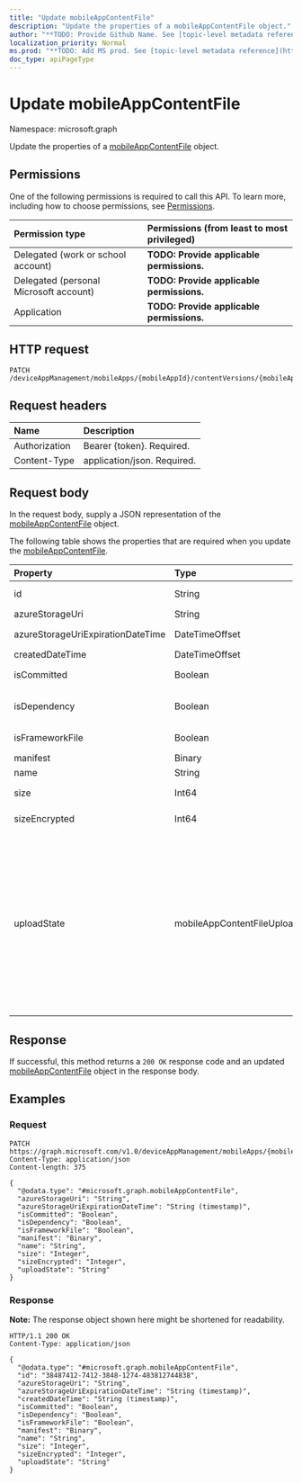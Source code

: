 ```yaml
---
title: "Update mobileAppContentFile"
description: "Update the properties of a mobileAppContentFile object."
author: "**TODO: Provide Github Name. See [topic-level metadata reference](https://msgo.azurewebsites.net/add/document/guidelines/metadata.html#topic-level-metadata)**"
localization_priority: Normal
ms.prod: "**TODO: Add MS prod. See [topic-level metadata reference](https://msgo.azurewebsites.net/add/document/guidelines/metadata.html#topic-level-metadata)**"
doc_type: apiPageType
---
```


# Update mobileAppContentFile
Namespace: microsoft.graph



Update the properties of a [mobileAppContentFile](../resources/mobileappcontentfile.md) object.

## Permissions
One of the following permissions is required to call this API. To learn more, including how to choose permissions, see [Permissions](/graph/permissions-reference).

|Permission type|Permissions (from least to most privileged)|
|:---|:---|
|Delegated (work or school account)|**TODO: Provide applicable permissions.**|
|Delegated (personal Microsoft account)|**TODO: Provide applicable permissions.**|
|Application|**TODO: Provide applicable permissions.**|

## HTTP request

<!-- {
  "blockType": "ignored"
}
-->
``` http
PATCH /deviceAppManagement/mobileApps/{mobileAppId}/contentVersions/{mobileAppContentId}/files/{mobileAppContentFileId}
```

## Request headers
|Name|Description|
|:---|:---|
|Authorization|Bearer {token}. Required.|
|Content-Type|application/json. Required.|

## Request body
In the request body, supply a JSON representation of the [mobileAppContentFile](../resources/mobileappcontentfile.md) object.

The following table shows the properties that are required when you update the [mobileAppContentFile](../resources/mobileappcontentfile.md).

|Property|Type|Description|
|:---|:---|:---|
|id|String|**TODO: Add Description** Inherited from [entity](../resources/entity.md)|
|azureStorageUri|String|The Azure Storage URI.|
|azureStorageUriExpirationDateTime|DateTimeOffset|The time the Azure storage Uri expires.|
|createdDateTime|DateTimeOffset|The time the file was created.|
|isCommitted|Boolean|A value indicating whether the file is committed.|
|isDependency|Boolean|Whether the content file is a dependency for the main content file.|
|isFrameworkFile|Boolean|A value indicating whether the file is a framework file.|
|manifest|Binary|The manifest information.|
|name|String|the file name.|
|size|Int64|The size of the file prior to encryption.|
|sizeEncrypted|Int64|The size of the file after encryption.|
|uploadState|mobileAppContentFileUploadState|The state of the current upload request. Possible values are: `success`, `transientError`, `error`, `unknown`, `azureStorageUriRequestSuccess`, `azureStorageUriRequestPending`, `azureStorageUriRequestFailed`, `azureStorageUriRequestTimedOut`, `azureStorageUriRenewalSuccess`, `azureStorageUriRenewalPending`, `azureStorageUriRenewalFailed`, `azureStorageUriRenewalTimedOut`, `commitFileSuccess`, `commitFilePending`, `commitFileFailed`, `commitFileTimedOut`.|



## Response

If successful, this method returns a `200 OK` response code and an updated [mobileAppContentFile](../resources/mobileappcontentfile.md) object in the response body.

## Examples

### Request
<!-- {
  "blockType": "request",
  "name": "update_mobileappcontentfile"
}
-->
``` http
PATCH https://graph.microsoft.com/v1.0/deviceAppManagement/mobileApps/{mobileAppId}/contentVersions/{mobileAppContentId}/files/{mobileAppContentFileId}
Content-Type: application/json
Content-length: 375

{
  "@odata.type": "#microsoft.graph.mobileAppContentFile",
  "azureStorageUri": "String",
  "azureStorageUriExpirationDateTime": "String (timestamp)",
  "isCommitted": "Boolean",
  "isDependency": "Boolean",
  "isFrameworkFile": "Boolean",
  "manifest": "Binary",
  "name": "String",
  "size": "Integer",
  "sizeEncrypted": "Integer",
  "uploadState": "String"
}
```


### Response
**Note:** The response object shown here might be shortened for readability.
<!-- {
  "blockType": "response",
  "truncated": true
}
-->
``` http
HTTP/1.1 200 OK
Content-Type: application/json

{
  "@odata.type": "#microsoft.graph.mobileAppContentFile",
  "id": "38487412-7412-3848-1274-483812744838",
  "azureStorageUri": "String",
  "azureStorageUriExpirationDateTime": "String (timestamp)",
  "createdDateTime": "String (timestamp)",
  "isCommitted": "Boolean",
  "isDependency": "Boolean",
  "isFrameworkFile": "Boolean",
  "manifest": "Binary",
  "name": "String",
  "size": "Integer",
  "sizeEncrypted": "Integer",
  "uploadState": "String"
}
```

